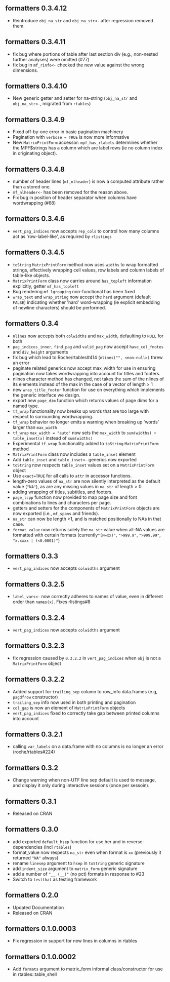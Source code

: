 ## formatters 0.3.4.12
 * Reintroduce `obj_na_str` and `obj_na_str<-` after regression removed them.

## formatters 0.3.4.11
 * fix bug where portions of table after last section div (e.g., non-nested further analyses) were omitted (#77)
 * fix bug in `mf_rinfo<-` checked the new value against the wrong dimensions.

## formatters 0.3.4.10
 * New generic getter and setter for na-string (`obj_na_str` and `obj_na_str<-`, migrated from `rtables`)

## formatters 0.3.4.9
 * Fixed off-by-one error in basic pagination machinery
 * Pagination with `verbose = TRUE` is now more informative
 * New `MatrixPrintForm` accessor: `mpf_has_rlabels` determines whether the MPF$strings has a column which are label rows (ie no column index in originating object).
 
## formatters 0.3.4.8
 * number of header lines (`mf_nlheader`) is now a computed attribute rather than a stored one.
 * `mf_nlheader<-` has been removed for the reason above.
 * Fix bug in position of header separator when columns have wordwrapping (#68)

## formatters 0.3.4.6
 * `vert_pag_indices` now accepts `rep_cols` to control how many columns act as 'row-label-like', as
   required by `rlistings`

## formatters 0.3.4.5
 * `toString` `MatrixPrintForm` method now uses `widths` to wrap formatted strings, effectively wrapping
   cell values, row labels and column labels of table-like objects.
 * `MatrixPrintForm` class now carries around `has_topleft` information explicitly, getter `mf_has_topleft`
 * Bug rendering `mf_lgrouping` non-functional has been fixed
 * `wrap_text` and `wrap_string` now accept the `hard` argument (default `FALSE`) indicating whether 'hard'
   word-wrapping (ie explicit embedding of newline characters) should be performed.

## formatters 0.3.4
 * `nlines` now accepts both `colwidths` and `max_width`, defaulting to `NULL` for both
 * `pag_indices_inner`, `find_pag` and `valid_pag` now accept `have_col_fnotes` and `div_height` arguments
 * fix bug which lead to Roche/rtables#414 (`nlines("", <non-null>)` threw an error
 * paginate related generics now accept max_width for use in ensuring pagination now takes wordwrapping into account for titles and footers.
 * nlines character method has changed, not takes the sum of the nlines of its elements instead of the max in the case of a vector of length > 1
 * new `wrap_title_footer` function for use on everything which implements the generic interface we design.
 * export new `page_dim` function which returns values of page dims for a named type.
 * `tf_wrap` functionality now breaks up words that are too large with respect to surrounding wordwrapping.
 * `tf_wrap` behavior no longer emits a warning when breaking up 'words' larger than `max_width`
 * `tf_wrap` `max_width = "auto"` now sets the `max_width` to `sum(widths) + table_inset(x)` instead of `sum(widths)`
 * Experimental `tf_wrap` functionality added to `toString` `MatrixPrintForm` method
 * `MatrixPrintForm` class now includes a `table_inset` element
 * Add `table_inset` and `table_inset<-` generics now exported
 * `toString` now respects `table_inset` values set on a `MatrixPrintForm` object
 * Use `exact=TRUE` for all calls to `attr` in accessor functions.
 * length-zero values of `na_str` are now silently interpreted as the default value (`"NA"`),
   as are any missing values in `na_str` of length > 0.
 * adding wrapping of titles, subtitles, and footers.
 * `page_lcpp` function now provided to map page size and font combinations to lines
   and characters per page.
 * getters and setters for the components of `MatrixPrintForm` objects are now exported 
   (i.e., `mf_spans` and friends).
 * `na_str` can now be length >1, and is matched positionally to NAs in that case.
 * `format_value` now returns solely the `na_str` value when all-NA values are formatted with certain formats 
    (currently`"(N=xx)"`, `">999.9"`, `">999.99"`, `"x.xxxx | (<0.0001)"`)

## formatters 0.3.3
 * `vert_pag_indices` now accepts `colwidths` argument

## formatters 0.3.2.5
 * `label_vars<-` now correctly adheres to names of value, even in different order than `names(x)`. Fixes rlistings#8

## formatters 0.3.2.4
 * `vert_pag_indices` now accepts `colwidths` argument

## formatters 0.3.2.3
 * fix regression caused by `0.3.2.2` in `vert_pag_indices` when `obj` is not a `MatrixPrintForm` object

## formatters 0.3.2.2
 * Added support for `trailing_sep` column to row_info data.frames (e.g, `pagdfrow` constructor)
 * `trailing_sep` info now used in both printing and pagination
 * `col_gap` is now an element of `MatrixPrintForm` objects
 * `vert_pag_indices` fixed to correctly take gap between printed columns into account

## formatters 0.3.2.1
 * calling `var_labels` on a data.frame with no columns is no longer an error (roche/rtables#224)

## formatters 0.3.2
 * Change warning when non-UTF line sep default is used to message, and display it only during interactive sessions (once per sessoin).

## formatters 0.3.1
 * Released on CRAN

## formatters 0.3.0
 * add exported `default_hsep` function for use her and in reverse-dependencies (incl `rtables`)
 * format_value now respects `na_str` even when format is `xx` (previously it returned `"NA"` always)
 * rename `linesep` argument to `hsep` in `toString` generic signature 
 * add `indent_size` argument to `matrix_form` generic signature
 * add a number of `"__ (__)"` (no pct) formats in response to #23
 * Switch to `testthat` as testing framework

## formatters 0.2.0
 * Updated Documentation
 * Released on CRAN

## formatters 0.1.0.0003
 * Fix regression in support for new lines in columns in rtables

## formatters 0.1.0.0002
 * Add `formats` argument to matrix_form informal class/constructor for use in rtables::table_shell
